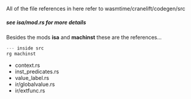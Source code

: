 
All of the file references in here refer to wasmtime/cranelift/codegen/src

##### see isa/mod.rs for more details

Besides the mods **isa** and **machinst** these are the references...

```rust
--- inside src
rg machinst
```

* context.rs
* inst_predicates.rs
* value_label.rs
* ir/globalvalue.rs
* ir/extfunc.rs

